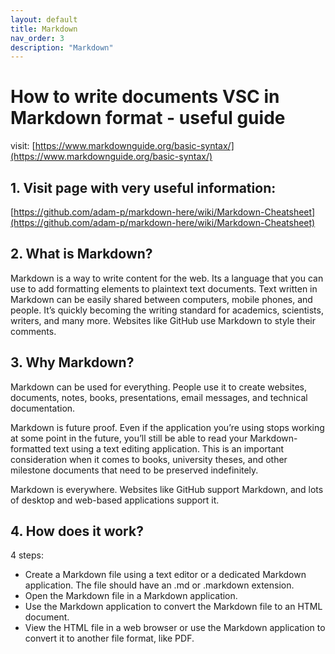 ```yaml
---
layout: default
title: Markdown
nav_order: 3
description: "Markdown"
---
```


# How to write documents VSC in Markdown format - useful guide

visit: [https://www.markdownguide.org/basic-syntax/](https://www.markdownguide.org/basic-syntax/)

## 1. Visit page with very useful information: 
   
   [https://github.com/adam-p/markdown-here/wiki/Markdown-Cheatsheet](https://github.com/adam-p/markdown-here/wiki/Markdown-Cheatsheet)

## 2. What is Markdown?
  
Markdown is a way to write content for the web. Its a language that you can use to add formatting elements to plaintext text documents.
Text written in Markdown can be easily shared between computers, mobile phones, and people. It’s quickly becoming the writing standard for academics, scientists, writers, and many more. Websites like GitHub use Markdown to style their comments.

## 3. Why Markdown?
   
Markdown can be used for everything. People use it to create websites, documents, notes, books, presentations, email messages, and technical documentation.

Markdown is future proof. Even if the application you’re using stops working at some point in the future, you’ll still be able to read your Markdown-formatted text using a text editing application. This is an important consideration when it comes to books, university theses, and other milestone documents that need to be preserved indefinitely.

Markdown is everywhere. Websites like GitHub support Markdown, and lots of desktop and web-based applications support it.

## 4. How does it work?

4 steps:
- Create a Markdown file using a text editor or a  dedicated Markdown application. The file should have an .md or .markdown extension.
- Open the Markdown file in a Markdown         application.
- Use the Markdown application to convert the Markdown file to an HTML document.
- View the HTML file in a web browser or use the Markdown application to convert it to another file format, like PDF.

